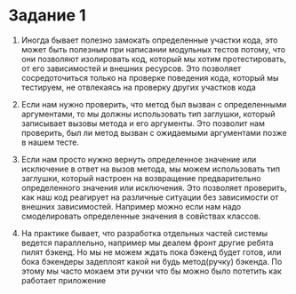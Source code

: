 # Задание 1
1. Иногда бывает полезно замокать определенные участки кода, это может быть полезным при написании модульных тестов потому, что они позволяют изолировать код, который мы хотим протестировать, от его зависимостей и внешних ресурсов. Это позволяет сосредоточиться только на проверке поведения кода, который мы тестируем, не отвлекаясь на проверку других участков кода

2. Если нам нужно проверить, что метод был вызван с определенными аргументами, то мы должны использовать тип заглушки, который записывает вызовы метода и его аргументы. Это позволит нам проверить, был ли метод вызван с ожидаемыми аргументами позже в нашем тесте.

3. Если нам просто нужно вернуть определенное значение или исключение в ответ на вызов метода, мы можем использовать тип заглушки, который настроен на возвращение предварительно определенного значения или исключения. Это позволяет проверить, как наш код реагирует на различные ситуации без зависимости от внешних зависимостей. Например можно если нам надо смоделировать определенные значения в совйствах классов.

4. На практике бывает, что разработка отдельных частей системы ведется параллельно, например мы деалем фронт  другие ребята пилят бэкенд. Но мы не можем ждать пока бэкенд будет готов, или бока бэкендеры задеплоят какой ни будь метод(ручку) бэкенда. По этому мы часто мокаем эти ручки что бы можно было потетить как работает приложение